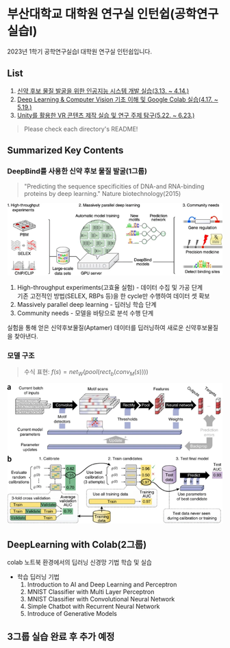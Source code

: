 # 부산대학교 대학원 연구실 인턴쉽(공학연구실습I)

2023년 1학기 공학연구실습I 대학원 연구실 인턴쉽입니다.

## List
1. [신약 후보 물질 발굴을 위한 인공지능 시스템 개발 실습(3.13. ~ 4.14.)](https://github.com/jagaldol/lab-internship/tree/main/Machine%20Learning%20and%20Bioinformatics%20Lab)
2. [Deep Learning & Computer Vision 기초 이해 및 Google Colab 실습(4.17. ~ 5.19.)](https://github.com/jagaldol/lab-internship/tree/main/Visual%20Intelligence%20and%20Perception%20Lab)
3. [Unity를 활용한 VR 콘텐츠 제작 실습 및 연구 주제 탐구(5.22. ~ 6.23.)](https://github.com/jagaldol/lab-internship/tree/main/eXtended%20Reality%20and%20HCI%20lab)

> Please check each directory's README!

## Summarized Key Contents
### DeepBind를 사용한 신약 후보 물질 발굴(1그룹)

> "Predicting the sequence specificities of DNA-and RNA-binding proteins by deep learning." Nature biotechnology(2015)

![fig1](./Machine%20Learning%20and%20Bioinformatics%20Lab/assets/deepbind_Fig1.webp)

1. High-throughput experiments(고효율 실험) - 데이터 수집 및 가공 단계  
    기존 고전적인 방법(SELEX, RBPs 등)을 한 cycle만 수행하여 데이터 셋 확보  
2. Massively parallel deep learning - 딥러닝 학습 단계  
3. Community needs - 모델을 바탕으로 분석 수행 단계

실험을 통해 얻은 신약후보물질(Aptamer) 데이터를 딥러닝하여 새로운 신약후보물질을 찾아낸다.

### 모델 구조
> 수식 표현: $f(s) = net_W(pool(rect_b(conv_M(s))))$

![fig2](./Machine%20Learning%20and%20Bioinformatics%20Lab/assets/deepbind_Fig2.webp)

## DeepLearning with Colab(2그룹)

colab 노트북 환경에서의 딥러닝 신경망 기법 학습 및 실습

- 학습 딥러닝 기법  
    1. Introduction to AI and Deep Learning and Perceptron
    2. MNIST Classifier with Multi Layer Perceptron
    3. MNIST Classifier with Convolutional Neural Network
    4. Simple Chatbot with Recurrent Neural Network
    5. Introduce of Generative Models

## 3그룹 실습 완료 후 추가 예정